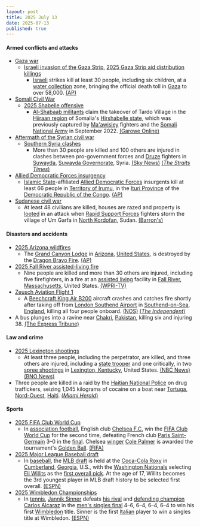 ```yaml
---
layout: post
title: 2025 July 13
date: 2025-07-13
published: true
---
```



#### Armed conflicts and attacks

* [Gaza war](https://en.wikipedia.org/wiki/Gaza_war "Gaza war")
  * [Israeli invasion of the Gaza Strip](https://en.wikipedia.org/wiki/Israeli_invasion_of_the_Gaza_Strip "Israeli invasion of the Gaza Strip"), [2025 Gaza Strip aid distribution killings](https://en.wikipedia.org/wiki/2025_Gaza_Strip_aid_distribution_killings "2025 Gaza Strip aid distribution killings")
    * [Israeli](https://en.wikipedia.org/wiki/Israel_Defense_Forces "Israel Defense Forces") strikes kill at least 30 people, including six children, at a [water collection](https://en.wikipedia.org/wiki/Humanitarian_aid_to_Gaza "Humanitarian aid to Gaza") zone, bringing the official death toll in [Gaza](https://en.wikipedia.org/wiki/Gaza_Strip "Gaza Strip") to over 58,000. [(AP)](https://apnews.com/article/israel-gaza-hamas-war-news-07-13-2025-5e76320974342d97f068d0673d2c8847)
* [Somali Civil War](https://en.wikipedia.org/wiki/Somali_Civil_War_%282009%E2%80%93present%29 "Somali Civil War (2009–present)")
  * [2025 Shabelle offensive](https://en.wikipedia.org/wiki/2025_Shabelle_offensive "2025 Shabelle offensive")
    * [Al-Shabaab militants](https://en.wikipedia.org/wiki/Al-Shabaab_%28militant_group%29 "Al-Shabaab (militant group)") claim the takeover of Tardo Village in the [Hiiraan region](https://en.wikipedia.org/wiki/Hiran%2C_Somalia "Hiran, Somalia") of Somalia's [Hirshabelle state](https://en.wikipedia.org/wiki/Hirshabelle "Hirshabelle"), which was previously captured by [Ma'awisley](https://en.wikipedia.org/wiki/Ma%27awisley "Ma'awisley") fighters and the [Somali National Army](https://en.wikipedia.org/wiki/Somali_National_Army "Somali National Army") in September 2022. [(Garowe Online)](https://garoweonline.com/en/news/somalia/al-shabaab-seizes-key-village-in-central-somalia-amid-escalating-battle)
* [Aftermath of the Syrian civil war](https://en.wikipedia.org/wiki/Syrian_civil_war#Fall_of_the_Assad_regime,_transitional_government_(2024–present) "Syrian civil war")
  * [Southern Syria clashes](https://en.wikipedia.org/wiki/Southern_Syria_clashes_%28July_2025%29 "Southern Syria clashes (July 2025)")
    * More than 30 people are killed and 100 others are injured in clashes between pro-government forces and [Druze](https://en.wikipedia.org/wiki/Druze "Druze") fighters in [Suwayda](https://en.wikipedia.org/wiki/Suwayda "Suwayda"), [Suwayda Governorate](https://en.wikipedia.org/wiki/Suwayda_Governorate "Suwayda Governorate"), Syria. [(Sky News)](https://news.sky.com/story/at-least-30-dead-100-injured-in-clashes-between-armed-groups-in-southern-city-of-sweida-say-syrian-officials-13396334) [(*The Straits Times*)](https://www.straitstimes.com/world/europe/more-than-30-killed-in-sectarian-clashes-in-syrias-sweida-interior-ministry-says)
* [Allied Democratic Forces insurgency](https://en.wikipedia.org/wiki/Allied_Democratic_Forces_insurgency "Allied Democratic Forces insurgency")
  * [Islamic State](https://en.wikipedia.org/wiki/Islamic_State "Islamic State")-affiliated [Allied Democratic Forces](https://en.wikipedia.org/wiki/Allied_Democratic_Forces "Allied Democratic Forces") insurgents kill at least 66 people in [Territory of Irumu](https://en.wikipedia.org/wiki/Irumu_Territory "Irumu Territory"), in the [Ituri Province](https://en.wikipedia.org/wiki/Ituri_Province "Ituri Province") of the [Democratic Republic of the Congo](https://en.wikipedia.org/wiki/Democratic_Republic_of_the_Congo "Democratic Republic of the Congo"). [(AP)](https://apnews.com/article/allied-democratic-forces-congo-attack-irumu-ituri-657034df1abab3f76c1951ad575cf654)
* [Sudanese civil war](https://en.wikipedia.org/wiki/Sudanese_civil_war_%282023%E2%80%93present%29 "Sudanese civil war (2023–present)")
  * At least 48 civilians are killed, houses are razed and property is [looted](https://en.wikipedia.org/wiki/Looting "Looting") in an attack when [Rapid Support Forces](https://en.wikipedia.org/wiki/Rapid_Support_Forces "Rapid Support Forces") fighters storm the village of Um Garfa in [North Kordofan](https://en.wikipedia.org/wiki/North_Kordofan "North Kordofan"), Sudan. [(Barron's)](https://www.barrons.com/news/paramilitary-attack-kills-48-in-central-sudan-village-war-monitor-053f85fd)

#### Disasters and accidents

* [2025 Arizona wildfires](https://en.wikipedia.org/wiki/2025_Arizona_wildfires "2025 Arizona wildfires")
  * The [Grand Canyon Lodge](https://en.wikipedia.org/wiki/Grand_Canyon_Lodge "Grand Canyon Lodge") in [Arizona](https://en.wikipedia.org/wiki/Arizona "Arizona"), [United States](https://en.wikipedia.org/wiki/United_States "United States"), is destroyed by the [Dragon Bravo Fire](https://en.wikipedia.org/wiki/Dragon_Bravo_Fire "Dragon Bravo Fire"). [(AP)](https://apnews.com/article/grand-canyon-wildfire-lodge-north-rim-f3510c22a6fddc9ff1322dbd450aedb8)
* [2025 Fall River assisted-living fire](https://en.wikipedia.org/wiki/2025_Fall_River_assisted-living_fire "2025 Fall River assisted-living fire")
  * Nine people are killed and more than 30 others are injured, including five firefighters, in a fire at an [assisted living](https://en.wikipedia.org/wiki/Assisted_living "Assisted living") facility in [Fall River](https://en.wikipedia.org/wiki/Fall_River%2C_Massachusetts "Fall River, Massachusetts"), [Massachusetts](https://en.wikipedia.org/wiki/Massachusetts "Massachusetts"), United States. [(WPRI-TV)](https://www.wpri.com/news/local-news/se-mass/crews-battling-fire-at-assisted-living-facility-in-fall-river/)
* [Zeusch Aviation Flight 1](https://en.wikipedia.org/wiki/Zeusch_Aviation_Flight_1 "Zeusch Aviation Flight 1")
  * A [Beechcraft King Air B200](https://en.wikipedia.org/wiki/Beechcraft_King_Air_B200 "Beechcraft King Air B200") aircraft crashes and catches fire shortly after taking off from [London Southend Airport](https://en.wikipedia.org/wiki/London_Southend_Airport "London Southend Airport") in [Southend-on-Sea](https://en.wikipedia.org/wiki/Southend-on-Sea "Southend-on-Sea"), [England](https://en.wikipedia.org/wiki/England "England"), killing all four people onboard. [(NOS)](https://nos.nl/artikel/2574934-klein-vliegtuig-van-nederlands-bedrijf-neergestort-bij-londen-southend-airport) [(*The Independent*)](https://www.independent.co.uk/news/uk/home-news/southend-airport-plane-crash-victims-latest-updates-b2788176.html)
* A bus plunges into a ravine near [Chakri](https://en.wikipedia.org/wiki/Chakri%2C_Rawalpindi "Chakri, Rawalpindi"), [Pakistan](https://en.wikipedia.org/wiki/Pakistan "Pakistan"), killing six and injuring 38. [(The Express Tribune)](https://tribune.com.pk/story/2555696/six-dead-38-injured-as-bus-plunges-into-ravine-near-chakri-interchange)

#### Law and crime

* [2025 Lexington shootings](https://en.wikipedia.org/wiki/2025_Lexington_shootings "2025 Lexington shootings")
  * At least three people, including the perpetrator, are killed, and three others are injured, including a [state trooper](https://en.wikipedia.org/wiki/Kentucky_State_Police "Kentucky State Police") and one critically, in two [spree shootings](https://en.wikipedia.org/wiki/Spree_killer "Spree killer") in [Lexington, Kentucky](https://en.wikipedia.org/wiki/Lexington%2C_Kentucky "Lexington, Kentucky"), United States. [(NBC News)](https://www.nbcnews.com/news/us-news/kentucky-shootings-rcna218553) [(BNO News)](https://bnonews.com/index.php/2025/07/church-shooting-in-lexington-kentucky-kills-2-trooper-among-injured/)
* Three people are killed in a raid by the [Haitian National Police](https://en.wikipedia.org/wiki/Haitian_National_Police "Haitian National Police") on drug traffickers, seizing 1,045 kilograms of cocaine on a boat near [Tortuga](https://en.wikipedia.org/wiki/Tortuga_%28Haiti%29 "Tortuga (Haiti)"), [Nord-Ouest](https://en.wikipedia.org/wiki/Nord-Ouest_%28department%29 "Nord-Ouest (department)"), [Haiti](https://en.wikipedia.org/wiki/Haiti "Haiti"). [(*Miami Herald*)](https://www.miamiherald.com/news/nation-world/world/americas/haiti/article310645715.html)

#### Sports

* [2025 FIFA Club World Cup](https://en.wikipedia.org/wiki/2025_FIFA_Club_World_Cup "2025 FIFA Club World Cup")
  * In [association football](https://en.wikipedia.org/wiki/Association_football "Association football"), English club [Chelsea F.C.](https://en.wikipedia.org/wiki/Chelsea_F.C. "Chelsea F.C.") win the [FIFA Club World Cup](https://en.wikipedia.org/wiki/FIFA_Club_World_Cup "FIFA Club World Cup") for the second time, defeating French club [Paris Saint-Germain](https://en.wikipedia.org/wiki/Paris_Saint-Germain_FC "Paris Saint-Germain FC") 3–0 in the [final](https://en.wikipedia.org/wiki/2025_FIFA_Club_World_Cup_final "2025 FIFA Club World Cup final"). Chelsea [winger](https://en.wikipedia.org/wiki/Winger_%28association_football%29 "Winger (association football)") [Cole Palmer](https://en.wikipedia.org/wiki/Cole_Palmer "Cole Palmer") is awarded the tournament's [Golden Ball](https://en.wikipedia.org/wiki/Golden_Ball_%28FIFA_Club_World_Cup%29 "Golden Ball (FIFA Club World Cup)"). [(FIFA)](https://www.fifa.com/en/match-centre/match/10005/289175/289190/400019210)
* [2025 Major League Baseball draft](https://en.wikipedia.org/wiki/2025_Major_League_Baseball_draft "2025 Major League Baseball draft")
  * In [baseball](https://en.wikipedia.org/wiki/Baseball "Baseball"), the [MLB draft](https://en.wikipedia.org/wiki/Major_League_Baseball_draft "Major League Baseball draft") is held at the [Coca-Cola Roxy](https://en.wikipedia.org/wiki/Coca-Cola_Roxy "Coca-Cola Roxy") in [Cumberland](https://en.wikipedia.org/wiki/Cumberland%2C_Georgia "Cumberland, Georgia"), [Georgia](https://en.wikipedia.org/wiki/Georgia_%28U.S._state%29 "Georgia (U.S. state)"), U.S., with the [Washington Nationals](https://en.wikipedia.org/wiki/Washington_Nationals "Washington Nationals") selecting [Eli Willits](https://en.wikipedia.org/wiki/Eli_Willits "Eli Willits") as the [first overall pick](https://en.wikipedia.org/wiki/List_of_first_overall_Major_League_Baseball_draft_picks "List of first overall Major League Baseball draft picks"). At the age of 17, Willits becomes the 3rd youngest player in MLB draft history to be selected first overall. [(ESPN)](https://www.mlb.com/news/eli-willits-drafted-no-1-by-nationals-in-2025-mlb-draft)
* [2025 Wimbledon Championships](https://en.wikipedia.org/wiki/2025_Wimbledon_Championships "2025 Wimbledon Championships")
  * In [tennis](https://en.wikipedia.org/wiki/Tennis "Tennis"), [Jannik Sinner](https://en.wikipedia.org/wiki/Jannik_Sinner "Jannik Sinner") defeats [his rival](https://en.wikipedia.org/wiki/Alcaraz%E2%80%93Sinner_rivalry "Alcaraz–Sinner rivalry") and [defending champion](https://en.wikipedia.org/wiki/2024_Wimbledon_Championships_%E2%80%93_Men%27s_singles "2024 Wimbledon Championships – Men's singles") [Carlos Alcaraz](https://en.wikipedia.org/wiki/Carlos_Alcaraz "Carlos Alcaraz") in the  [men's singles final](https://en.wikipedia.org/wiki/2025_Wimbledon_Championships_%E2%80%93_Men%27s_singles "2025 Wimbledon Championships – Men's singles") 4–6, 6–4, 6–4, 6–4 to win his first [Wimbledon](https://en.wikipedia.org/wiki/Wimbledon_Championships "Wimbledon Championships") title. Sinner is the first [Italian](https://en.wikipedia.org/wiki/Tennis_in_Italy "Tennis in Italy") player to win a singles title at Wimbledon. [(ESPN)](https://www.espn.com/tennis/story/_/id/45732583/jannik-sinner-defeats-carlos-alcaraz-rematch-win-wimbledon-2025-men-singles-title)
